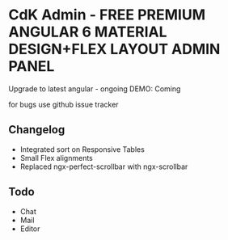 # CdK Admin - FREE PREMIUM ANGULAR 6 MATERIAL DESIGN+FLEX LAYOUT ADMIN PANEL

Upgrade to latest angular - ongoing
DEMO: Coming


for bugs use github issue tracker 

## Changelog
- Integrated sort on Responsive Tables
- Small Flex alignments
- Replaced ngx-perfect-scrollbar with ngx-scrollbar

## Todo
- Chat
- Mail
- Editor
